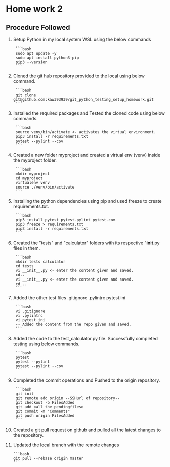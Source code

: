 # Home work 2

## Procedure Followed

1. Setup Python in my local system WSL using the below commands

		```bash
		sudo apt update -y
		sudo apt install python3-pip
		pip3 --version
		```

2. Cloned the git hub repository provided to the local using below command.

		```bash
		git clone git@github.com:kaw393939/git_python_testing_setup_homework.git
		```

3. Installed the required packages and Tested the cloned code using below commands.

		```bash
		source venv/bin/activate <- activates the virtual environment.
		pip3 install -r requirements.txt
		pytest --pylint --cov
		```

4. Created a new folder myproject and created a virtual env (venv) inside the myproject folder.

		```bash
		mkdir myproject
		cd myproject
		virtualenv venv
		source ./venv/bin/activate
		```

5. Installing the python dependencies using pip and used freeze to create requirements.txt.

		```bash
		pip3 install pytest pytest-pylint pytest-cov
		pip3 freeze > requirements.txt
		pip3 install -r requirements.txt
		```

6. Created the "tests" and "calculator" folders with its respective "__init__.py files in them.

		```bash
		mkdir tests calculator
		cd tests
		vi __init__.py <- enter the content given and saved.
		cd..
		vi __init__.py <- enter the content given and saved.
		cd ..
		```

7. Added the other test files .gitignore .pylintrc pytest.ini 

		```bash
		vi .gitignore
		vi .pylintrc
		vi pytest.ini
		-- Added the content from the repo given and saved.
		```

8. Added the code to the test_calculator.py file. Successfully completed testing using below commands.

		```bash
		pytest
		pytest --pylint
		pytest --pylint --cov
		```

9. Completed the commit operations and Pushed to the origin repository.

		```bash
		git init
		git remote add origin --SSHurl of repository--
		git checkout -b FilesAdded
		git add <all the pendingfiles>
		git commit -m "Comments"
		git push origin FilesAdded
		```

10. Created a git pull request on github and pulled all the latest changes to the repository.

11. Updated the local branch with the remote changes

		```bash
		git pull --rebase origin master
		```


